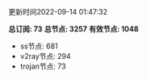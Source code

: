 更新时间2022-09-14 01:47:32

**总订阅: 73**
**总节点: 3257**
**有效节点: 1048**
- ss节点: 681
- v2ray节点: 294
- trojan节点: 73
